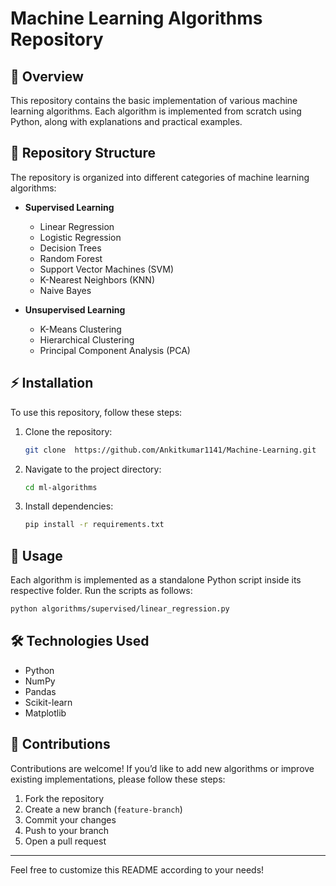 # Machine Learning Algorithms Repository

## 📌 Overview
This repository contains the basic implementation of various machine learning algorithms. Each algorithm is implemented from scratch using Python, along with explanations and practical examples.

## 📂 Repository Structure
The repository is organized into different categories of machine learning algorithms:

- **Supervised Learning**
  - Linear Regression
  - Logistic Regression
  - Decision Trees
  - Random Forest
  - Support Vector Machines (SVM)
  - K-Nearest Neighbors (KNN)
  - Naive Bayes
  
- **Unsupervised Learning**
  - K-Means Clustering
  - Hierarchical Clustering
  - Principal Component Analysis (PCA)


## ⚡ Installation
To use this repository, follow these steps:

1. Clone the repository:
   ```bash
   git clone  https://github.com/Ankitkumar1141/Machine-Learning.git
   ```
2. Navigate to the project directory:
   ```bash
   cd ml-algorithms
   ```
3. Install dependencies:
   ```bash
   pip install -r requirements.txt
   ```

## 🚀 Usage
Each algorithm is implemented as a standalone Python script inside its respective folder. Run the scripts as follows:

```bash
python algorithms/supervised/linear_regression.py
```

## 🛠 Technologies Used
- Python
- NumPy
- Pandas
- Scikit-learn
- Matplotlib

## 📜 Contributions
Contributions are welcome! If you’d like to add new algorithms or improve existing implementations, please follow these steps:
1. Fork the repository
2. Create a new branch (`feature-branch`)
3. Commit your changes
4. Push to your branch
5. Open a pull request
---

Feel free to customize this README according to your needs!
